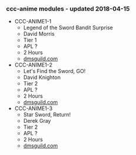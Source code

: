### ccc-anime modules - updated 2018-04-15
* CCC-ANIME1-1
  * Legend of the Sword Bandit Surprise
  * David Morris
  * Tier 1
  * APL ?
  * 2 Hours
  * [dmsguild.com](http://www.dmsguild.com/product/236786/CCC--Anime--11-Legend-of-the-Sword-Bandit-Surprise)
* CCC-ANIME1-2
  * Let's Find the Sword, GO!
  * David Knighton
  * Tier 2
  * APL ?
  * 2 Hours
  * [dmsguild.com](http://www.dmsguild.com/product/236787/CCC--Anime--12-Lets-Find-the-Sword-GO)
* CCC-ANIME1-3
  * Star Sword, Return!
  * Derek Gray
  * Tier 2
  * APL ?
  * 2 Hours
  * [dmsguild.com](http://www.dmsguild.com/product/236788/CCC--Anime--13-Star-Sword-Return)
